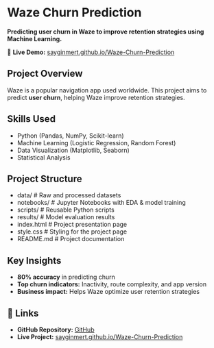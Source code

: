 # Waze Churn Prediction  
**Predicting user churn in Waze to improve retention strategies using Machine Learning.**  

🔗 **Live Demo:** [sayginmert.github.io/Waze-Churn-Prediction](https://sayginmert.github.io/Waze-Churn-Prediction/)  

## Project Overview  
Waze is a popular navigation app used worldwide. This project aims to predict **user churn**, helping Waze improve retention strategies.  

## Skills Used  
- Python (Pandas, NumPy, Scikit-learn)  
- Machine Learning (Logistic Regression, Random Forest)  
- Data Visualization (Matplotlib, Seaborn)  
- Statistical Analysis

## Project Structure  
- data/ # Raw and processed datasets
- notebooks/ # Jupyter Notebooks with EDA & model training
- scripts/ # Reusable Python scripts
- results/ # Model evaluation results
- index.html # Project presentation page
- style.css # Styling for the project page
- README.md # Project documentation

## Key Insights  
- **80% accuracy** in predicting churn  
- **Top churn indicators:** Inactivity, route complexity, and app version  
- **Business impact:** Helps Waze optimize user retention strategies  

## 📎 Links  
- **GitHub Repository:** [GitHub](https://github.com/sayginmert/Waze-Churn-Prediction)  
- **Live Project:** [sayginmert.github.io/Waze-Churn-Prediction](https://sayginmert.github.io/Waze-Churn-Prediction/)  
